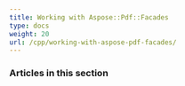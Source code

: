 ```yaml
---
title: Working with Aspose::Pdf::Facades
type: docs
weight: 20
url: /cpp/working-with-aspose-pdf-facades/
---
```


### **Articles in this section**

